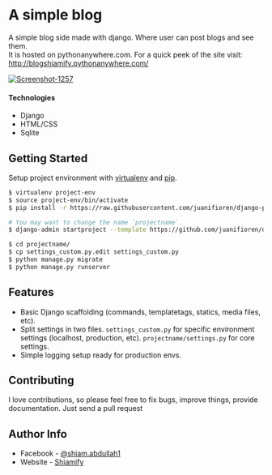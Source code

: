 # A simple blog 
A simple blog side made with django. Where user can post blogs and see them. \
It is hosted on pythonanywhere.com.
For a quick peek of the site visit: \
http://blogshiamify.pythonanywhere.com/

<a href="https://ibb.co/qxPy5pm"><img src="https://i.ibb.co/qxPy5pm/Screenshot-1257.png" alt="Screenshot-1257" border="0"></a>
#### Technologies

- Django
- HTML/CSS
- Sqlite

## Getting Started

Setup project environment with [virtualenv](https://virtualenv.pypa.io) and [pip](https://pip.pypa.io).

```bash
$ virtualenv project-env
$ source project-env/bin/activate
$ pip install -r https://raw.githubusercontent.com/juanifioren/django-project-template/master/requirements.txt

# You may want to change the name `projectname`.
$ django-admin startproject --template https://github.com/juanifioren/django-project-template/archive/master.zip projectname

$ cd projectname/
$ cp settings_custom.py.edit settings_custom.py
$ python manage.py migrate
$ python manage.py runserver
```

## Features

* Basic Django scaffolding (commands, templatetags, statics, media files, etc).
* Split settings in two files. `settings_custom.py` for specific environment settings (localhost, production, etc). `projectname/settings.py` for core settings.
* Simple logging setup ready for production envs.

## Contributing
I love contributions, so please feel free to fix bugs, improve things, provide documentation. Just send a pull request

## Author Info

- Facebook - [@shiam.abdullah1](https://www.facebook.com/shiamabdullah1/)
- Website - [Shiamify](https://boring-euclid-df9d83.netlify.app/)
